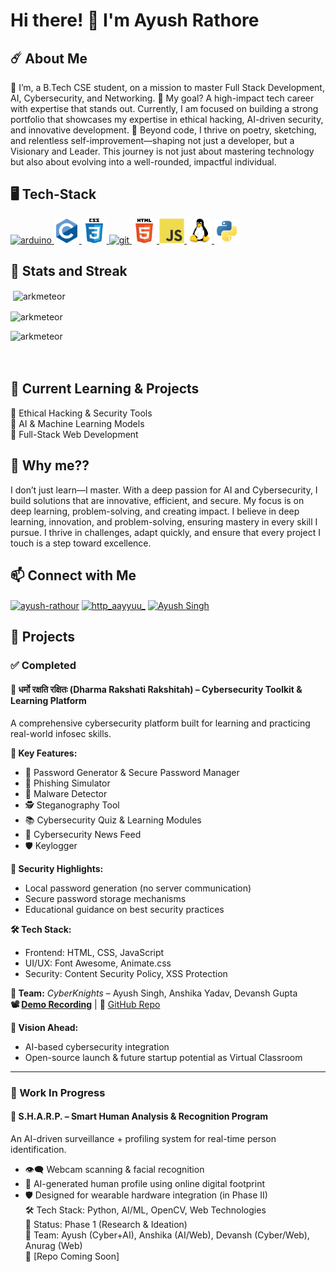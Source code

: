 # Hi there! 👋 I'm Ayush Rathore  

## ☄️ About Me

🔹  I’m, a B.Tech CSE student, on a mission to master Full Stack Development, AI, Cybersecurity, and Networking.
🔹  My goal? A high-impact tech career with expertise that stands out. Currently, I am focused on building a strong portfolio that showcases my expertise in ethical hacking, AI-driven security, and innovative development. 
🔹  Beyond code, I thrive on poetry, sketching, and relentless self-improvement—shaping not just a developer, but a Visionary and Leader. This journey is not just about mastering technology but also about evolving into a well-rounded, impactful individual. 

## 🖥️ Tech-Stack

<p align="left"> <a href="https://www.arduino.cc/" target="_blank" rel="noreferrer"> <img src="https://cdn.worldvectorlogo.com/logos/arduino-1.svg" alt="arduino" width="40" height="40"/> </a> <a href="https://www.cprogramming.com/" target="_blank" rel="noreferrer"> <img src="https://raw.githubusercontent.com/devicons/devicon/master/icons/c/c-original.svg" alt="c" width="40" height="40"/> </a> <a href="https://www.w3schools.com/css/" target="_blank" rel="noreferrer"> <img src="https://raw.githubusercontent.com/devicons/devicon/master/icons/css3/css3-original-wordmark.svg" alt="css3" width="40" height="40"/> </a> <a href="https://git-scm.com/" target="_blank" rel="noreferrer"> <img src="https://www.vectorlogo.zone/logos/git-scm/git-scm-icon.svg" alt="git" width="40" height="40"/> </a> <a href="https://www.w3.org/html/" target="_blank" rel="noreferrer"> <img src="https://raw.githubusercontent.com/devicons/devicon/master/icons/html5/html5-original-wordmark.svg" alt="html5" width="40" height="40"/> </a> <a href="https://developer.mozilla.org/en-US/docs/Web/JavaScript" target="_blank" rel="noreferrer"> <img src="https://raw.githubusercontent.com/devicons/devicon/master/icons/javascript/javascript-original.svg" alt="javascript" width="40" height="40"/> </a> <a href="https://www.linux.org/" target="_blank" rel="noreferrer"> <img src="https://raw.githubusercontent.com/devicons/devicon/master/icons/linux/linux-original.svg" alt="linux" width="40" height="40"/> </a> <a href="https://www.python.org" target="_blank" rel="noreferrer"> <img src="https://raw.githubusercontent.com/devicons/devicon/master/icons/python/python-original.svg" alt="python" width="40" height="40"/> </a> </p>

## 🌟 Stats and Streak

<p>&nbsp;<img align="center" src="https://github-readme-stats.vercel.app/api?username=arkmeteor&show_icons=true&locale=en" alt="arkmeteor" /></p>
<p><img align="center" src="https://github-readme-streak-stats.herokuapp.com/?user=arkmeteor&" alt="arkmeteor" /></p>
<p><img align="left" src="https://github-readme-stats.vercel.app/api/top-langs?username=arkmeteor&show_icons=true&locale=en&layout=compact" alt="arkmeteor" /></p>

<br>
<br>
<br>



## 📌 Current Learning & Projects

🔹 Ethical Hacking & Security Tools  
🔹 AI & Machine Learning Models  
🔹 Full-Stack Web Development  

## 🤔 Why me??

  I don’t just learn—I master. With a deep passion for AI and Cybersecurity, I build solutions that are innovative, efficient, and secure. 
  My focus is on deep learning, problem-solving, and creating impact.  I believe in deep learning, innovation, and problem-solving, ensuring mastery in every skill I pursue. 
  I thrive in challenges, adapt quickly, and ensure that every project I touch is a step toward excellence.

## 📫 Connect with Me

<p align="left">
<a href="https://linkedin.com/in/ayush-rathour" target="blank"><img align="center" src="https://raw.githubusercontent.com/rahuldkjain/github-profile-readme-generator/master/src/images/icons/Social/linked-in-alt.svg" alt="ayush-rathour" height="30" width="40" /></a>
<a href="https://instagram.com/http_aayyuu_" target="blank"><img align="center" src="https://raw.githubusercontent.com/rahuldkjain/github-profile-readme-generator/master/src/images/icons/Social/instagram.svg" alt="http_aayyuu_" height="30" width="40" /></a>
<a href="mailto:ayushrathour.love@gmail.com"><img align="center" src="https://www.svgrepo.com/show/217146/gmail.svg" alt="Ayush Singh" height="30" width="40" /></a>
</p>

## 🚀 Projects

### ✅ Completed

#### 🔐 धर्मो रक्षति रक्षितः (Dharma Rakshati Rakshitah) – Cybersecurity Toolkit & Learning Platform
A comprehensive cybersecurity platform built for learning and practicing real-world infosec skills.

**🔧 Key Features:**
- 🔐 Password Generator & Secure Password Manager  
- 🎣 Phishing Simulator  
- 🦠 Malware Detector  
- 🕵️ Steganography Tool  
- 📚 Cybersecurity Quiz & Learning Modules  
- 📰 Cybersecurity News Feed  
- 🛡️ Keylogger

**🔐 Security Highlights:**
- Local password generation (no server communication)  
- Secure password storage mechanisms  
- Educational guidance on best security practices  

**🛠️ Tech Stack:**
- Frontend: HTML, CSS, JavaScript  
- UI/UX: Font Awesome, Animate.css  
- Security: Content Security Policy, XSS Protection  

**👥 Team:** *CyberKnights* – Ayush Singh, Anshika Yadav, Devansh Gupta  
**📽️ [Demo Recording](#)** | 🔗 [GitHub Repo](https://github.com/ArkMeteor/Dharma-Rakshati-Rakshitah)

**🌟 Vision Ahead:**
- AI-based cybersecurity integration  
- Open-source launch & future startup potential as Virtual Classroom

---

### 🚧 Work In Progress

#### 🧠 S.H.A.R.P. – Smart Human Analysis & Recognition Program
An AI-driven surveillance + profiling system for real-time person identification.
- 👁️‍🗨️ Webcam scanning & facial recognition  
- 🧠 AI-generated human profile using online digital footprint  
- 🛡️ Designed for wearable hardware integration (in Phase II)  
🛠️ Tech Stack: Python, AI/ML, OpenCV, Web Technologies  
📅 Status: Phase 1 (Research & Ideation)  
👥 Team: Ayush (Cyber+AI), Anshika (AI/Web), Devansh (Cyber/Web), Anurag (Web)  
🔗 [Repo Coming Soon]

